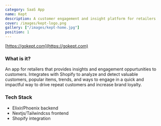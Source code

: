 ```yaml
---
category: SaaS App
name: Kept
description: A customer engagement and insight platform for retailers
cover: /images/kept-logo.png
gallery: ["/images/kept-home.jpg"]
position: 1
---
```

[https://gokept.com](https://gokept.com)

### What is it?

An app for retailers that provides insights and engagement oppurtunities to customers. Integrates with Shopify to analyze and detect valuable customers, popular items, trends, and ways to engage in a quick and impactful way to drive repeat customers and increase brand loyalty.

### Tech Stack

- Elixir/Phoenix backend
- Nextjs/Tailwindcss frontend
- Shopify integration


